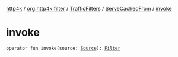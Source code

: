 [http4k](../../../index.md) / [org.http4k.filter](../../index.md) / [TrafficFilters](../index.md) / [ServeCachedFrom](index.md) / [invoke](./invoke.md)

# invoke

`operator fun invoke(source: `[`Source`](../../../org.http4k.traffic/-source/index.md)`): `[`Filter`](../../../org.http4k.core/-filter/index.md)